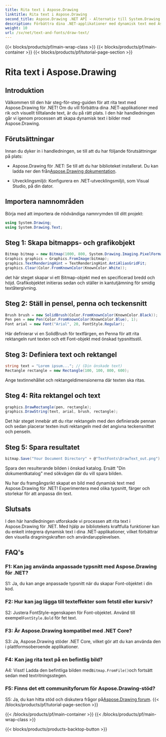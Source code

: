 ```yaml
---
title: Rita text i Aspose.Drawing
linktitle: Rita text i Aspose.Drawing
second_title: Aspose.Drawing .NET API - Alternativ till System.Drawing.Common
description: Förbättra dina .NET-applikationer med dynamisk text med Aspose.Drawing för .NET. Följ vår steg-för-steg-guide för att rita text, anpassa teckensnitt och skapa visuellt tilltalande bilder.
weight: 10
url: /sv/net/text-and-fonts/draw-text/
---
```


{{< blocks/products/pf/main-wrap-class >}}
{{< blocks/products/pf/main-container >}}
{{< blocks/products/pf/tutorial-page-section >}}

# Rita text i Aspose.Drawing

## Introduktion

Välkommen till den här steg-för-steg-guiden för att rita text med Aspose.Drawing för .NET! Om du vill förbättra dina .NET-applikationer med rik och visuellt tilltalande text, är du på rätt plats. I den här handledningen går vi igenom processen att skapa dynamisk text i bilder med Aspose.Drawing.

## Förutsättningar

Innan du dyker in i handledningen, se till att du har följande förutsättningar på plats:

-  Aspose.Drawing för .NET: Se till att du har biblioteket installerat. Du kan ladda ner den från[Aspose.Drawing dokumentation](https://reference.aspose.com/drawing/net/).

- Utvecklingsmiljö: Konfigurera en .NET-utvecklingsmiljö, som Visual Studio, på din dator.

## Importera namnområden

Börja med att importera de nödvändiga namnrymden till ditt projekt:

```csharp
using System.Drawing;
using System.Drawing.Text;
```

## Steg 1: Skapa bitmapps- och grafikobjekt

```csharp
Bitmap bitmap = new Bitmap(1000, 800, System.Drawing.Imaging.PixelFormat.Format32bppPArgb);
Graphics graphics = Graphics.FromImage(bitmap);
graphics.TextRenderingHint = TextRenderingHint.AntiAliasGridFit;
graphics.Clear(Color.FromKnownColor(KnownColor.White));
```

det här steget skapar vi ett Bitmap-objekt med en specificerad bredd och höjd. Grafikobjektet initieras sedan och ställer in kantutjämning för smidig textåtergivning.

## Steg 2: Ställ in pensel, penna och teckensnitt

```csharp
Brush brush = new SolidBrush(Color.FromKnownColor(KnownColor.Black));
Pen pen = new Pen(Color.FromKnownColor(KnownColor.Blue), 1);
Font arial = new Font("Arial", 20, FontStyle.Regular);
```

Här definierar vi en SolidBrush för textfärgen, en Penna för att rita rektangeln runt texten och ett Font-objekt med önskad typsnittsstil.

## Steg 3: Definiera text och rektangel

```csharp
string text = "Lorem ipsum..."; // (Din önskade text)
Rectangle rectangle = new Rectangle(100, 100, 800, 600);
```

Ange textinnehållet och rektangeldimensionerna där texten ska ritas.

## Steg 4: Rita rektangel och text

```csharp
graphics.DrawRectangle(pen, rectangle);
graphics.DrawString(text, arial, brush, rectangle);
```

Det här steget innebär att du ritar rektangeln med den definierade pennan och sedan placerar texten inuti rektangeln med det angivna teckensnittet och penseln.

## Steg 5: Spara resultatet

```csharp
bitmap.Save("Your Document Directory" + @"TextFonts\DrawText_out.png");
```

Spara den resulterande bilden i önskad katalog. Ersätt "Din dokumentkatalog" med sökvägen där du vill spara bilden.

Nu har du framgångsrikt skapat en bild med dynamisk text med Aspose.Drawing för .NET! Experimentera med olika typsnitt, färger och storlekar för att anpassa din text.

## Slutsats

I den här handledningen utforskade vi processen att rita text i Aspose.Drawing för .NET. Med hjälp av bibliotekets kraftfulla funktioner kan du enkelt integrera dynamisk text i dina .NET-applikationer, vilket förbättrar den visuella dragningskraften och användarupplevelsen.

## FAQ's

### F1: Kan jag använda anpassade typsnitt med Aspose.Drawing för .NET?

S1: Ja, du kan ange anpassade typsnitt när du skapar Font-objektet i din kod.

### F2: Hur kan jag lägga till texteffekter som fetstil eller kursiv?

 S2: Justera FontStyle-egenskapen för Font-objektet. Använd till exempel`FontStyle.Bold` för fet text.

### F3: Är Aspose.Drawing kompatibel med .NET Core?

S3: Ja, Aspose.Drawing stöder .NET Core, vilket gör att du kan använda den i plattformsoberoende applikationer.

### F4: Kan jag rita text på en befintlig bild?

 A4: Visst! Ladda den befintliga bilden med`Bitmap.FromFile()`och fortsätt sedan med textritningsstegen.

### F5: Finns det ett communityforum för Aspose.Drawing-stöd?

 S5: Ja, du kan hitta stöd och diskutera frågor på[Aspose.Drawing forum](https://forum.aspose.com/c/diagram/17).
{{< /blocks/products/pf/tutorial-page-section >}}

{{< /blocks/products/pf/main-container >}}
{{< /blocks/products/pf/main-wrap-class >}}

{{< blocks/products/products-backtop-button >}}
